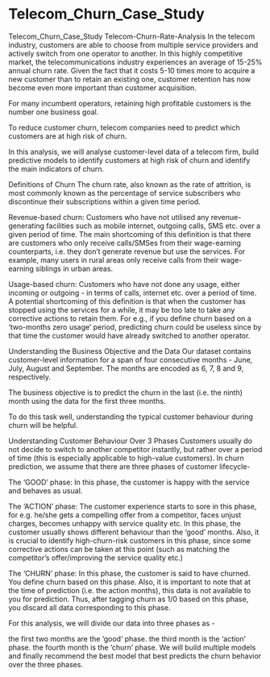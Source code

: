 # Telecom_Churn_Case_Study
Telecom_Churn_Case_Study
Telecom-Churn-Rate-Analysis
In the telecom industry, customers are able to choose from multiple service providers and actively switch from one operator to another. In this highly competitive market, the telecommunications industry experiences an average of 15-25% annual churn rate. Given the fact that it costs 5-10 times more to acquire a new customer than to retain an existing one, customer retention has now become even more important than customer acquisition.

For many incumbent operators, retaining high profitable customers is the number one business goal.

To reduce customer churn, telecom companies need to predict which customers are at high risk of churn.

In this analysis, we will analyse customer-level data of a telecom firm, build predictive models to identify customers at high risk of churn and identify the main indicators of churn.

Definitions of Churn
The churn rate, also known as the rate of attrition, is most commonly known as the percentage of service subscribers who discontinue their subscriptions within a given time period.

Revenue-based churn:
Customers who have not utilised any revenue-generating facilities such as mobile internet, outgoing calls, SMS etc. over a given period of time. The main shortcoming of this definition is that there are customers who only receive calls/SMSes from their wage-earning counterparts, i.e. they don’t generate revenue but use the services. For example, many users in rural areas only receive calls from their wage-earning siblings in urban areas.

Usage-based churn:
Customers who have not done any usage, either incoming or outgoing - in terms of calls, internet etc. over a period of time. A potential shortcoming of this definition is that when the customer has stopped using the services for a while, it may be too late to take any corrective actions to retain them. For e.g., if you define churn based on a ‘two-months zero usage’ period, predicting churn could be useless since by that time the customer would have already switched to another operator.

Understanding the Business Objective and the Data
Our dataset contains customer-level information for a span of four consecutive months - June, July, August and September. The months are encoded as 6, 7, 8 and 9, respectively.

The business objective is to predict the churn in the last (i.e. the ninth) month using the data for the first three months.

To do this task well, understanding the typical customer behaviour during churn will be helpful.

Understanding Customer Behaviour Over 3 Phases
Customers usually do not decide to switch to another competitor instantly, but rather over a period of time (this is especially applicable to high-value customers). In churn prediction, we assume that there are three phases of customer lifecycle-

The ‘GOOD’ phase: In this phase, the customer is happy with the service and behaves as usual.

The ‘ACTION’ phase: The customer experience starts to sore in this phase, for e.g. he/she gets a compelling offer from a competitor, faces unjust charges, becomes unhappy with service quality etc. In this phase, the customer usually shows different behaviour than the ‘good’ months. Also, it is crucial to identify high-churn-risk customers in this phase, since some corrective actions can be taken at this point (such as matching the competitor’s offer/improving the service quality etc.)

The ‘CHURN’ phase: In this phase, the customer is said to have churned. You define churn based on this phase. Also, it is important to note that at the time of prediction (i.e. the action months), this data is not available to you for prediction. Thus, after tagging churn as 1/0 based on this phase, you discard all data corresponding to this phase.

For this analysis, we will divide our data into three phases as -

the first two months are the ‘good’ phase.
the third month is the ‘action’ phase.
the fourth month is the ‘churn’ phase.
We will build multiple models and finally recommend the best model that best predicts the churn behavior over the three phases.
